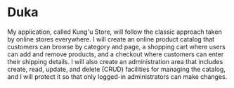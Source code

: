 # Duka
My application, called Kung'u Store, will follow the classic approach taken by online stores everywhere. 
I will create an online product catalog that customers can browse by category and page, 
a shopping cart where users can add and remove products,
and a checkout where customers can enter their shipping details. 
I will also create an administration area that includes create, read, update, and delete (CRUD) facilities for managing the catalog,
and I will protect it so that only logged-in administrators can make changes.
